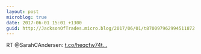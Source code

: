 ```yaml
---
layout: post
microblog: true
date: 2017-06-01 15:01 +1300
guid: http://JacksonOfTrades.micro.blog/2017/06/01/t870097962994511872.html
---
```

RT @SarahCAndersen: [t.co/heqcfw74t...](https://t.co/heqcfw74t3)
